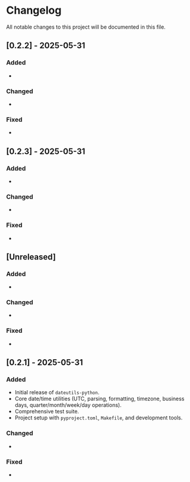 # Changelog

All notable changes to this project will be documented in this file.

## [0.2.2] - 2025-05-31

### Added
-

### Changed
-

### Fixed
-

## [0.2.3] - 2025-05-31

### Added
-

### Changed
-

### Fixed
-

## [Unreleased]

### Added
-

### Changed
-

### Fixed
-

## [0.2.1] - 2025-05-31

### Added
- Initial release of `dateutils-python`.
- Core date/time utilities (UTC, parsing, formatting, timezone, business days, quarter/month/week/day operations).
- Comprehensive test suite.
- Project setup with `pyproject.toml`, `Makefile`, and development tools.

### Changed
-

### Fixed
-

